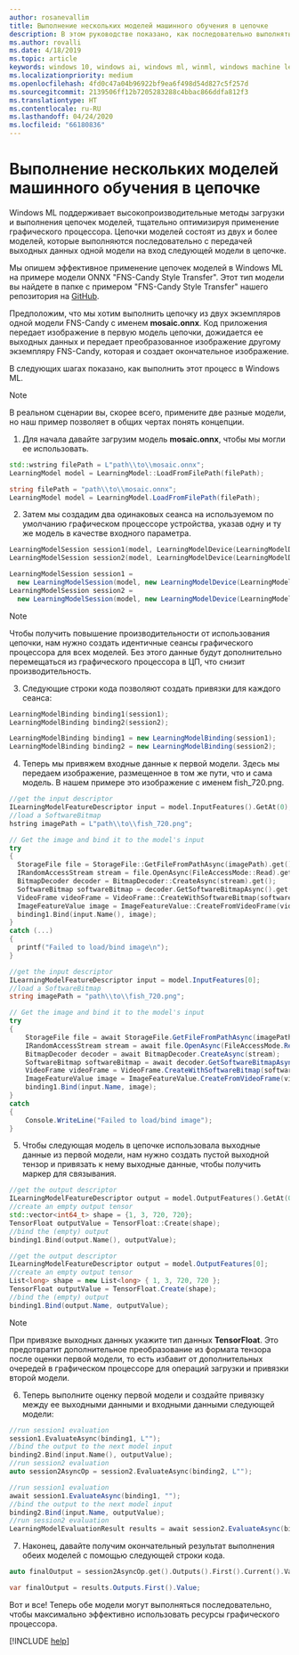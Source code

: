 ```yaml
---
author: rosanevallim
title: Выполнение нескольких моделей машинного обучения в цепочке
description: В этом руководстве показано, как последовательно выполнять несколько моделей машинного обучения, сохраняя максимальную производительность графического процессора.
ms.author: rovalli
ms.date: 4/18/2019
ms.topic: article
keywords: windows 10, windows ai, windows ml, winml, windows machine learning
ms.localizationpriority: medium
ms.openlocfilehash: 4fd0c47a04b96922bf9ea6f498d54d827c5f257d
ms.sourcegitcommit: 2139506ff12b7205283288c4bbac866ddfa812f3
ms.translationtype: HT
ms.contentlocale: ru-RU
ms.lasthandoff: 04/24/2020
ms.locfileid: "66180836"
---
```

# <a name="executing-multiple-ml-models-in-a-chain"></a>Выполнение нескольких моделей машинного обучения в цепочке

Windows ML поддерживает высокопроизводительные методы загрузки и выполнения цепочек моделей, тщательно оптимизируя применение графического процессора. Цепочки моделей состоят из двух и более моделей, которые выполняются последовательно с передачей выходных данных одной модели на вход следующей модели в цепочке. 

Мы опишем эффективное применение цепочек моделей в Windows ML на примере модели ONNX "FNS-Candy Style Transfer". Этот тип модели вы найдете в папке с примером "FNS-Candy Style Transfer" нашего репозитория на [GitHub](https://github.com/Microsoft/Windows-Machine-Learning/tree/master/Samples/FNSCandyStyleTransfer).

Предположим, что мы хотим выполнить цепочку из двух экземпляров одной модели FNS-Candy с именем **mosaic.onnx**. Код приложения передает изображение в первую модель цепочки, дожидается ее выходных данных и передает преобразованное изображение другому экземпляру FNS-Candy, которая и создает окончательное изображение.  

В следующих шагах показано, как выполнить этот процесс в Windows ML.

>[!Note]
>В реальном сценарии вы, скорее всего, примените две разные модели, но наш пример позволяет в общих чертах понять концепции.

1. Для начала давайте загрузим модель **mosaic.onnx**, чтобы мы могли ее использовать.
  ```cpp
  std::wstring filePath = L"path\\to\\mosaic.onnx"; 
  LearningModel model = LearningModel::LoadFromFilePath(filePath);
  ```

  ```cs
  string filePath = "path\\to\\mosaic.onnx";
  LearningModel model = LearningModel.LoadFromFilePath(filePath);
  ```

2. Затем мы создадим два одинаковых сеанса на используемом по умолчанию графическом процессоре устройства, указав одну и ту же модель в качестве входного параметра. 
  ```cpp
  LearningModelSession session1(model, LearningModelDevice(LearningModelDeviceKind::DirectX));
  LearningModelSession session2(model, LearningModelDevice(LearningModelDeviceKind::DirectX));
  ```

  ```cs
  LearningModelSession session1 = 
    new LearningModelSession(model, new LearningModelDevice(LearningModelDeviceKind.DirectX));
  LearningModelSession session2 = 
    new LearningModelSession(model, new LearningModelDevice(LearningModelDeviceKind.DirectX));
  ```

> [!NOTE]
>Чтобы получить повышение производительности от использования цепочки, нам нужно создать идентичные сеансы графического процессора для всех моделей. Без этого данные будут дополнительно перемещаться из графического процессора в ЦП, что снизит производительность.

3. Следующие строки кода позволяют создать привязки для каждого сеанса:
  ```cpp
  LearningModelBinding binding1(session1);
  LearningModelBinding binding2(session2);
  ```

  ```cs
  LearningModelBinding binding1 = new LearningModelBinding(session1);
  LearningModelBinding binding2 = new LearningModelBinding(session2);
  ```

4. Теперь мы привяжем входные данные к первой модели. Здесь мы передаем изображение, размещенное в том же пути, что и сама модель. В нашем примере это изображение с именем fish_720.png.
  ```cpp
  //get the input descriptor
  ILearningModelFeatureDescriptor input = model.InputFeatures().GetAt(0);
  //load a SoftwareBitmap
  hstring imagePath = L"path\\to\\fish_720.png";

  // Get the image and bind it to the model's input
  try
  {
    StorageFile file = StorageFile::GetFileFromPathAsync(imagePath).get();
    IRandomAccessStream stream = file.OpenAsync(FileAccessMode::Read).get();
    BitmapDecoder decoder = BitmapDecoder::CreateAsync(stream).get();
    SoftwareBitmap softwareBitmap = decoder.GetSoftwareBitmapAsync().get();
    VideoFrame videoFrame = VideoFrame::CreateWithSoftwareBitmap(softwareBitmap);
    ImageFeatureValue image = ImageFeatureValue::CreateFromVideoFrame(videoFrame);
    binding1.Bind(input.Name(), image);
  }
  catch (...)
  {
    printf("Failed to load/bind image\n");
  }
  ```

  ```cs
  //get the input descriptor
  ILearningModelFeatureDescriptor input = model.InputFeatures[0];
  //load a SoftwareBitmap
  string imagePath = "path\\to\\fish_720.png";

  // Get the image and bind it to the model's input
  try
  {
      StorageFile file = await StorageFile.GetFileFromPathAsync(imagePath);
      IRandomAccessStream stream = await file.OpenAsync(FileAccessMode.Read);
      BitmapDecoder decoder = await BitmapDecoder.CreateAsync(stream);
      SoftwareBitmap softwareBitmap = await decoder.GetSoftwareBitmapAsync();
      VideoFrame videoFrame = VideoFrame.CreateWithSoftwareBitmap(softwareBitmap);
      ImageFeatureValue image = ImageFeatureValue.CreateFromVideoFrame(videoFrame);
      binding1.Bind(input.Name, image);
  }
  catch
  {
      Console.WriteLine("Failed to load/bind image");
  }
  ```

5. Чтобы следующая модель в цепочке использовала выходные данные из первой модели, нам нужно создать пустой выходной тензор и привязать к нему выходные данные, чтобы получить маркер для связывания.
  ```cpp
  //get the output descriptor
  ILearningModelFeatureDescriptor output = model.OutputFeatures().GetAt(0);
  //create an empty output tensor 
  std::vector<int64_t> shape = {1, 3, 720, 720};
  TensorFloat outputValue = TensorFloat::Create(shape); 
  //bind the (empty) output
  binding1.Bind(output.Name(), outputValue);
  ```

  ```cs
  //get the output descriptor
  ILearningModelFeatureDescriptor output = model.OutputFeatures[0];
  //create an empty output tensor 
  List<long> shape = new List<long> { 1, 3, 720, 720 };
  TensorFloat outputValue = TensorFloat.Create(shape);
  //bind the (empty) output
  binding1.Bind(output.Name, outputValue);
  ```

> [!NOTE]
>При привязке выходных данных укажите тип данных **TensorFloat**. Это предотвратит дополнительное преобразование из формата тензора после оценки первой модели, то есть избавит от дополнительных очередей в графическом процессоре для операций загрузки и привязки второй модели.

6. Теперь выполните оценку первой модели и создайте привязку между ее выходными данными и входными данными следующей модели:
  ```cpp
  //run session1 evaluation
  session1.EvaluateAsync(binding1, L"");
  //bind the output to the next model input
  binding2.Bind(input.Name(), outputValue);
  //run session2 evaluation
  auto session2AsyncOp = session2.EvaluateAsync(binding2, L"");
  ```

  ```cs
  //run session1 evaluation
  await session1.EvaluateAsync(binding1, "");
  //bind the output to the next model input
  binding2.Bind(input.Name, outputValue);
  //run session2 evaluation
  LearningModelEvaluationResult results = await session2.EvaluateAsync(binding2, "");
  ```

7. Наконец, давайте получим окончательный результат выполнения обеих моделей с помощью следующей строки кода.
  ```cpp
  auto finalOutput = session2AsyncOp.get().Outputs().First().Current().Value();
  ```

  ```cs
  var finalOutput = results.Outputs.First().Value;
  ```

Вот и все! Теперь обе модели могут выполняться последовательно, чтобы максимально эффективно использовать ресурсы графического процессора. 

[!INCLUDE [help](../includes/get-help.md)]
